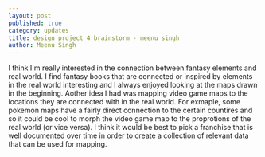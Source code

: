 ```yaml
---
layout: post
published: true
category: updates
title: design project 4 brainstorm - meenu singh
author: Meenu Singh
---
```

I think I'm really interested in the connection between fantasy elements and real world. I find fantasy books that are connected or inspired by elements in the real world interesting and I always enjoyed looking at the maps drawn in the beginning. Aother idea I had was mapping video game maps to the locations they are connected with in the real world. For exmaple, some pokemon maps have a fairly direct connection to the certain countires and so it could be cool to morph the video game map to the proprotions of the real world (or vice versa). I think it would be best to pick a franchise that is well documented over time in order to create a collection of relevant data that can be used for mapping.
